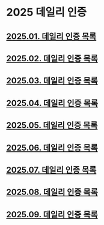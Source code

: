 # 2025 데일리 인증

## [2025.01. 데일리 인증 목록](https://github.com/jwelyl/daily_certification/blob/main/2025/01/2025_01_daily_certification.md)

## [2025.02. 데일리 인증 목록](https://github.com/jwelyl/daily_certification/blob/main/2025/02/2025_02_daily_certification.md)

## [2025.03. 데일리 인증 목록](https://github.com/jwelyl/daily_certification/blob/main/2025/03/2025_03_daily_certification.md)

## [2025.04. 데일리 인증 목록](https://github.com/jwelyl/daily_certification/blob/main/2025/04/2025_04_daily_certification.md)

## [2025.05. 데일리 인증 목록](https://github.com/jwelyl/daily_certification/blob/main/2025/05/2025_05_daily_certification.md)

## [2025.06. 데일리 인증 목록](https://github.com/jwelyl/daily_certification/blob/main/2025/06/2025_06_daily_certification.md)

## [2025.07. 데일리 인증 목록](https://github.com/jwelyl/daily_certification/blob/main/2025/07/2025_07_daily_certification.md)

## [2025.08. 데일리 인증 목록](https://github.com/jwelyl/daily_certification/blob/main/2025/08/2025_08_daily_certification.md)

## [2025.09. 데일리 인증 목록](https://github.com/jwelyl/daily_certification/blob/main/2025/09/2025_09_daily_certification.md)
